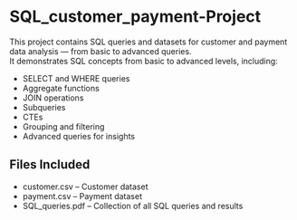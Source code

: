 # SQL_customer_payment-Project
This project contains SQL queries and datasets for customer and payment data analysis — from basic to advanced queries.  
It demonstrates SQL concepts from basic to advanced levels, including:

- SELECT and WHERE queries
- Aggregate functions
- JOIN operations
- Subqueries
- CTEs
- Grouping and filtering
- Advanced queries for insights

## Files Included
- customer.csv – Customer dataset
- payment.csv – Payment dataset
- SQL_queries.pdf – Collection of all SQL queries and results
